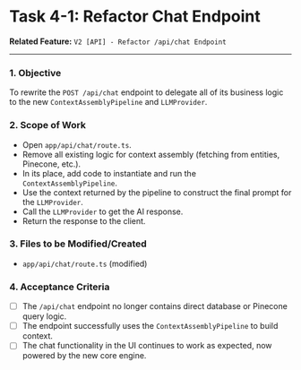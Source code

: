 
# Task 4-1: Refactor Chat Endpoint

**Related Feature:** `V2 [API] - Refactor /api/chat Endpoint`

---

### 1. Objective
To rewrite the `POST /api/chat` endpoint to delegate all of its business logic to the new `ContextAssemblyPipeline` and `LLMProvider`.

### 2. Scope of Work
- Open `app/api/chat/route.ts`.
- Remove all existing logic for context assembly (fetching from entities, Pinecone, etc.).
- In its place, add code to instantiate and run the `ContextAssemblyPipeline`.
- Use the context returned by the pipeline to construct the final prompt for the `LLMProvider`.
- Call the `LLMProvider` to get the AI response.
- Return the response to the client.

### 3. Files to be Modified/Created
- `app/api/chat/route.ts` (modified)

### 4. Acceptance Criteria
- [ ] The `/api/chat` endpoint no longer contains direct database or Pinecone query logic.
- [ ] The endpoint successfully uses the `ContextAssemblyPipeline` to build context.
- [ ] The chat functionality in the UI continues to work as expected, now powered by the new core engine.
